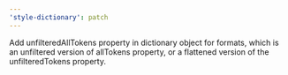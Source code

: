 ```yaml
---
'style-dictionary': patch
---
```


Add unfilteredAllTokens property in dictionary object for formats, which is an unfiltered version of allTokens property, or a flattened version of the unfilteredTokens property.
